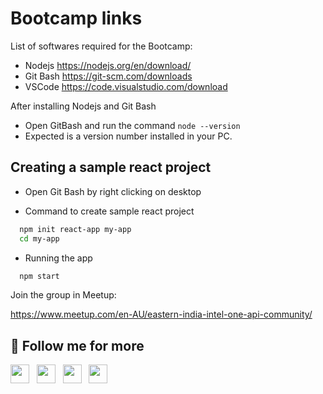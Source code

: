 
# Bootcamp links

List of softwares required for the Bootcamp:

* Nodejs https://nodejs.org/en/download/
* Git Bash https://git-scm.com/downloads
* VSCode https://code.visualstudio.com/download


After installing Nodejs and Git Bash
* Open GitBash and run the command `node --version`
* Expected is a version number installed in your PC.



## Creating a sample react project

* Open Git Bash by right clicking on desktop

* Command to create sample react project

```bash
  npm init react-app my-app
  cd my-app
```
  
* Running the app

```bash
  npm start
```


Join the group in Meetup:

https://www.meetup.com/en-AU/eastern-india-intel-one-api-community/

## 🔗 Follow me for more

<a href="https://www.linkedin.com/in/ani4aniket/"><img height="30" src="https://raw.githubusercontent.com/ani4aniket/ani4aniket/master/icon/linkedin.png"></a>&nbsp;&nbsp;
<a href="https://twitter.com/ani4aniket"><img height="30" src="https://raw.githubusercontent.com/ani4aniket/ani4aniket/master/icon/twitter.png"></a>&nbsp;&nbsp;
<a href="https://facebook.com/ani4aniket"><img height="30" src="https://raw.githubusercontent.com/ani4aniket/ani4aniket/master/icon/facebook.png"></a>&nbsp;&nbsp;
<a href="https://instagram.com/ani4aniket"><img height="30" src="https://raw.githubusercontent.com/ani4aniket/ani4aniket/master/icon/instagram.jpg"></a>&nbsp;&nbsp;



